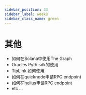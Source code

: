 ```yaml
---
sidebar_position: 33
sidebar_label: week8
sidebar_class_name: green
---
```


# 其他

- 如何在Solana中使用The Graph
- Oracles Pyth sdk的使用
- TipLink 如何使用
- 如何在quicknode申请RPC endpoint
- 如何在helius申请RPC endpoint
- etc ...

